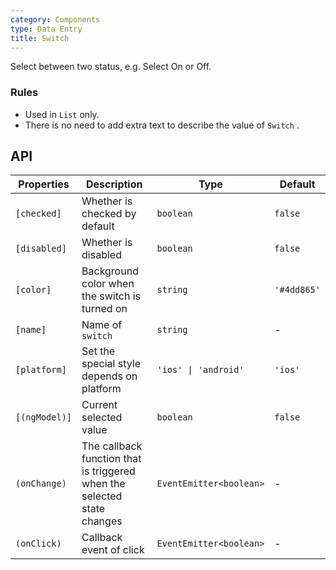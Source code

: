 ```yaml
---
category: Components
type: Data Entry
title: Switch
---
```




Select between two status, e.g. Select On or Off.

### Rules
- Used in `List` only.
- There is no need to add extra text to describe the value of  `Switch` .


## API

| Properties | Description | Type | Default |
|-----------|------------|------|--------|
| `[checked]` | Whether is checked by default | `boolean` | `false` |
| `[disabled]` | Whether is disabled | `boolean` | `false` |
| `[color]` | Background color when the switch is turned on | `string` | `'#4dd865'` |
| `[name]` | Name of `switch` | `string` | - |
| `[platform]` | Set the special style depends on platform | `'ios' \| 'android'` | `'ios'`|
| `[(ngModel)]` | Current selected value | `boolean` | `false` |
| `(onChange)` | The callback function that is triggered when the selected state changes | `EventEmitter<boolean>` | - |
| `(onClick)` | Callback event of click | `EventEmitter<boolean>` | - |
